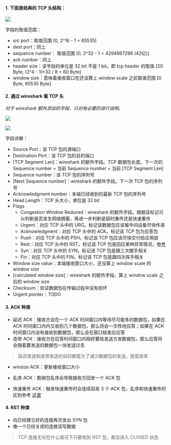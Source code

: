 #### 1. 下面是经典的 TCP 头结构：

![](https://raw.githubusercontent.com/hsxhr-10/picture/master/TCP头.png)

字段的取值范围：

- src port：取值范围 [0, 2^16 - 1 = 65535]
- dest port：同上
- sequence number： 取值范围 [0, 2^32 - 1 = 4294967296 (42亿)]
- ack number：同上
- header size：该字段的单位是 32 bit 不是 1 bit。即 tcp header 的取值 [20 Byte, (2^4 - 1)*32 / 8 = 60 Byte]
- window size：意味着接收窗口在还没算上 window scale 之前取值范围 [0 Byte, 65535 Byte]

#### 2. 通过 wireshark 看 TCP 头

*对于 wireshark 额外添加的字段，只对有必要的进行说明。*

![](https://raw.githubusercontent.com/hsxhr-10/picture/master/从wireshark看tcp头1.png)

![](https://raw.githubusercontent.com/hsxhr-10/picture/master/从wireshark看tcp头2.png)

字段详解：

- Source Port：该 TCP 包的源端口
- Destination Port：该 TCP 包的目的端口
- [TCP Segment Len]：wireshark 的额外字段。TCP 数据包长度。下一次的 Sequence number = 当前 Sequence number + 当前 [TCP Segment Len]
- Sequence number：该 TCP 包的序列号
- [Next Sequence number]：wireshark 的额外字段。下一次 TCP 包的序列号
- Acknowledgment number：本端已经收到的最新 TCP 包的序列号
- Head Length：TCP 头大小，单位是 32 bit
- Flags
  - Congestion Window Reduced：wireshark 的额外字段。根据该标记可以判断是否发生网络拥塞，再进一步判断是超时重传还是快速重传
  - Urgent：对应 TCP 头中的 URG。标记该数据包应该被中间设备尽快传递
  - Acknowledgment：对应 TCP 头中的 ACK。标记该 TCP 包为应答包
  - Push：对应 TCP 头中的 PSH。标记该 TCP 包应该尽快交付给应用层
  - Rest：对应 TCP 头中的 RST。标记该 TCP 包是回应某种异常情况，[参考](https://github.com/hsxhr-10/blog/blob/master/Linux/【网络%20IO】--%20TCP%20头.md#4-rst-发送情景)
  - Syn：对应 TCP 头中的 SYN。标记该 TCP 包是跟三次握手相关
  - Fin：对应 TCP 头中的 FIN。标记该 TCP 包是跟四次挥手相关
- Window size value：本端接收窗口大小，还没算上 window scale 的 window size
- [calculated window size]：wireshark 的额外字段。算上 window scale 之后的 window size
- Checksum：验证数据包在传输过程中没有损坏
- Urgent pointer：TODO

#### 3. ACK 种类

- 延迟 ACK：接收方会在一个 ACK 时间窗口内等待尽可能多的数据包，如果在 ACK 时间窗口内内又收到几个数据包，那么将会一次性地应答；如果在 ACK 时间窗口内没有接收到数据包，那么会在窗口结束后应答
- 连带 ACK：接收方在应答时间窗口内刚好要给发送方发数据包，那么应答将会随着要发送的数据包一块发送过去

> 延迟发送和连带发送的目的都是为了减少数据包的发送，提高效率

- winsize ACK：更新接收窗口大小
- 乱序 ACK：数据包乱序会导致接收方回发一个 ACK 包

- 快速重传 ACK：触发快速重传时会连续回发 3 个 ACK 包，乱序和快速重传的区别参考 [这里](https://github.com/hsxhr-10/blog/blob/master/Linux/【网络%20IO】--%20白话%20TCP%20窗口与重传.md#拥塞窗口)

#### 4. RST 种类

- 向已经建立好的连接再次发出 SYN 包
- 像一个已经关闭的连接读写数据

> TCP 连接无论在什么情况下只要收到 RST 包，都会进入 CLOSED 状态






